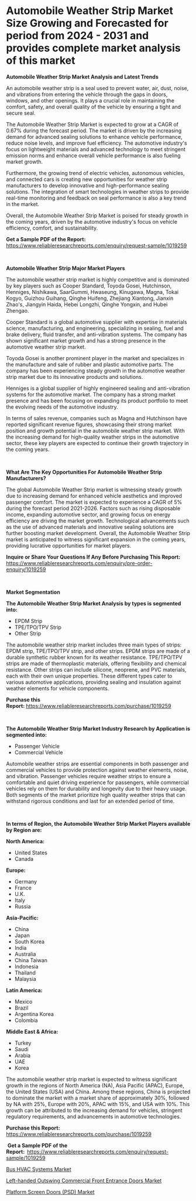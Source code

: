 <p><h1>Automobile Weather Strip Market Size Growing and Forecasted for period from 2024 - 2031 and provides complete market analysis of this market</h1></p><p><strong>Automobile Weather Strip Market Analysis and Latest Trends</strong></p>
<p><p>An automobile weather strip is a seal used to prevent water, air, dust, noise, and vibrations from entering the vehicle through the gaps in doors, windows, and other openings. It plays a crucial role in maintaining the comfort, safety, and overall quality of the vehicle by ensuring a tight and secure seal.</p><p>The Automobile Weather Strip Market is expected to grow at a CAGR of 0.67% during the forecast period. The market is driven by the increasing demand for advanced sealing solutions to enhance vehicle performance, reduce noise levels, and improve fuel efficiency. The automotive industry's focus on lightweight materials and advanced technology to meet stringent emission norms and enhance overall vehicle performance is also fueling market growth.</p><p>Furthermore, the growing trend of electric vehicles, autonomous vehicles, and connected cars is creating new opportunities for weather strip manufacturers to develop innovative and high-performance sealing solutions. The integration of smart technologies in weather strips to provide real-time monitoring and feedback on seal performance is also a key trend in the market.</p><p>Overall, the Automobile Weather Strip Market is poised for steady growth in the coming years, driven by the automotive industry's focus on vehicle efficiency, comfort, and sustainability.</p></p>
<p><strong>Get a Sample PDF of the Report:&nbsp;</strong> <a href="https://www.reliableresearchreports.com/enquiry/request-sample/1019259">https://www.reliableresearchreports.com/enquiry/request-sample/1019259</a></p>
<p>&nbsp;</p>
<p><strong>Automobile Weather Strip Major Market Players</strong></p>
<p><p>The automobile weather strip market is highly competitive and is dominated by key players such as Cooper Standard, Toyoda Gosei, Hutchinson, Henniges, Nishikawa, SaarGummi, Hwaseung, Kinugawa, Magna, Tokai Kogyo, Guizhou Guihang, Qinghe Huifeng, Zhejiang Xiantong, Jianxin Zhao's, Jiangyin Haida, Hebei Longzhi, Qinghe Yongxin, and Hubei Zhengao.</p><p>Cooper Standard is a global automotive supplier with expertise in materials science, manufacturing, and engineering, specializing in sealing, fuel and brake delivery, fluid transfer, and anti-vibration systems. The company has shown significant market growth and has a strong presence in the automotive weather strip market.</p><p>Toyoda Gosei is another prominent player in the market and specializes in the manufacture and sale of rubber and plastic automotive parts. The company has been experiencing steady growth in the automotive weather strip market due to its innovative products and solutions.</p><p>Henniges is a global supplier of highly engineered sealing and anti-vibration systems for the automotive market. The company has a strong market presence and has been focusing on expanding its product portfolio to meet the evolving needs of the automotive industry.</p><p>In terms of sales revenue, companies such as Magna and Hutchinson have reported significant revenue figures, showcasing their strong market position and growth potential in the automobile weather strip market. With the increasing demand for high-quality weather strips in the automotive sector, these key players are expected to continue their growth trajectory in the coming years.</p></p>
<p>&nbsp;</p>
<p><strong>What Are The Key Opportunities For Automobile Weather Strip Manufacturers?</strong></p>
<p><p>The global Automobile Weather Strip market is witnessing steady growth due to increasing demand for enhanced vehicle aesthetics and improved passenger comfort. The market is expected to experience a CAGR of 5% during the forecast period 2021-2026. Factors such as rising disposable income, expanding automotive sector, and growing focus on energy efficiency are driving the market growth. Technological advancements such as the use of advanced materials and innovative sealing solutions are further boosting market development. Overall, the Automobile Weather Strip market is anticipated to witness significant expansion in the coming years, providing lucrative opportunities for market players.</p></p>
<p><strong>Inquire or Share Your Questions If Any Before Purchasing This Report:</strong> <a href="https://www.reliableresearchreports.com/enquiry/pre-order-enquiry/1019259">https://www.reliableresearchreports.com/enquiry/pre-order-enquiry/1019259</a></p>
<p>&nbsp;</p>
<p><strong>Market Segmentation</strong></p>
<p><strong>The Automobile Weather Strip Market Analysis by types is segmented into:</strong></p>
<p><ul><li>EPDM Strip</li><li>TPE/TPO/TPV Strip</li><li>Other Strip</li></ul></p>
<p><p>The automobile weather strip market includes three main types of strips: EPDM strip, TPE/TPO/TPV strip, and other strips. EPDM strips are made of a durable synthetic rubber known for its weather resistance. TPE/TPO/TPV strips are made of thermoplastic materials, offering flexibility and chemical resistance. Other strips can include silicone, neoprene, and PVC materials, each with their own unique properties. These different types cater to various automotive applications, providing sealing and insulation against weather elements for vehicle components.</p></p>
<p><strong>Purchase this Report:&nbsp;</strong><a href="https://www.reliableresearchreports.com/purchase/1019259">https://www.reliableresearchreports.com/purchase/1019259</a></p>
<p>&nbsp;</p>
<p><strong>The Automobile Weather Strip Market Industry Research by Application is segmented into:</strong></p>
<p><ul><li>Passenger Vehicle</li><li>Commercial Vehicle</li></ul></p>
<p><p>Automobile weather strips are essential components in both passenger and commercial vehicles to provide protection against weather elements, noise, and vibration. Passenger vehicles require weather strips to ensure a comfortable and quiet driving experience for passengers, while commercial vehicles rely on them for durability and longevity due to their heavy usage. Both segments of the market prioritize high quality weather strips that can withstand rigorous conditions and last for an extended period of time.</p></p>
<p>&nbsp;</p>
<p><strong>In terms of Region, the Automobile Weather Strip Market Players available by Region are:</strong></p>
<p>
    <p> <strong> North America: </strong>
        <ul>
            <li>United States</li>
            <li>Canada</li>
        </ul>
        </p> 
    <p> <strong> Europe: </strong>
        <ul>
            <li>Germany</li>
            <li>France</li>
            <li>U.K.</li>
            <li>Italy</li>
            <li>Russia</li>
        </ul>
        </p> 
    <p> <strong> Asia-Pacific: </strong>
        <ul>
            <li>China</li>
            <li>Japan</li>
            <li>South Korea</li>
            <li>India</li>
            <li>Australia</li>
            <li>China Taiwan</li>
            <li>Indonesia</li>
            <li>Thailand</li>
            <li>Malaysia</li>
        </ul>
        </p> 
    <p> <strong> Latin America: </strong>
        <ul>
            <li>Mexico</li>
            <li>Brazil</li>
            <li>Argentina Korea</li>
            <li>Colombia</li>
        </ul>
        </p> 
    <p> <strong> Middle East & Africa: </strong>
        <ul>
            <li>Turkey</li>
            <li>Saudi</li>
            <li>Arabia</li>
            <li>UAE</li>
            <li>Korea</li>
        </ul>
    </p>
    </p>
<p><p>The automobile weather strip market is expected to witness significant growth in the regions of North America (NA), Asia Pacific (APAC), Europe, the United States (USA) and China. Among these regions, China is projected to dominate the market with a market share of approximately 30%, followed by NA with 25%, Europe with 20%, APAC with 15%, and USA with 10%. This growth can be attributed to the increasing demand for vehicles, stringent regulatory requirements, and advancements in automotive technologies.</p></p>
<p><strong>Purchase this Report: </strong><a href="https://www.reliableresearchreports.com/purchase/1019259">https://www.reliableresearchreports.com/purchase/1019259</a></p>
<p>&nbsp;<strong>Get a Sample PDF of the Report:&nbsp;&nbsp;</strong><a href="https://www.reliableresearchreports.com/enquiry/request-sample/1019259">https://www.reliableresearchreports.com/enquiry/request-sample/1019259</a></p>
<p><strong></strong></p>
<p><p><a href="https://github.com/edytherolanlouisejk1miz0wig/Market-Research-Report-List-1/blob/main/bus-hvac-systems-market.md">Bus HVAC Systems Market</a></p><p><a href="https://view.publitas.com/reportprime-1/left-handed-outswing-commercial-front-entrance-doors-market-research-report-provides-thorough-industry-overview-which-offers-an-in-depth-analysis-of-product-trends-and-new-market-divisions/">Left-handed Outswing Commercial Front Entrance Doors Market</a></p><p><a href="https://github.com/peachesmcdowel1/Market-Research-Report-List-1/blob/main/platform-screen-doors-psd-market.md">Platform Screen Doors (PSD) Market</a></p></p>